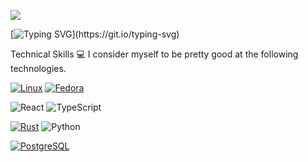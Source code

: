 ![](./banner.svg)

[![Typing SVG](https://readme-typing-svg.demolab.com?font=Fira+Code&pause=1000&color=FFA500&width=435&lines=println!(%22Hi+I'm+Euchey%22);println!(%22Senior+Systems+Developer%22);println!(%22Open-source,+open+mind.%22))](https://git.io/typing-svg)

Technical Skills 💻
I consider myself to be pretty good at the following technologies.

[![Linux](https://img.shields.io/badge/Linux-FCC624.svg?style=for-the-badge&logo=linux&logoColor=black)](https://www.linux.org/)
[![Fedora](https://img.shields.io/badge/Fedora-294172?style=for-the-badge&logo=fedora&logoColor=white)](https://getfedora.org/)

![React](https://img.shields.io/badge/react-%2320232a.svg?style=for-the-badge&logo=react&logoColor=%2361DAFB)
![TypeScript](https://img.shields.io/badge/typescript-%23007ACC.svg?style=for-the-badge&logo=typescript&logoColor=white)

[![Rust](https://img.shields.io/badge/rust-%23EDA584.svg?style=for-the-badge&logo=rust&logoColor=white)](https://www.rust-lang.org/)
![Python](https://img.shields.io/badge/python-3670A0?style=for-the-badge&logo=python&logoColor=ffdd54)

[![PostgreSQL](https://img.shields.io/badge/PostgreSQL-336791.svg?style=for-the-badge&logo=postgresql&logoColor=white)](https://www.postgresql.org/)


<!--
**MalariaKills/MalariaKills** is a ✨ _special_ ✨ repository because its `README.md` (this file) appears on your GitHub profile.

Here are some ideas to get you started:

- 🔭 I’m currently working on ...
- 🌱 I’m currently learning ...
- 👯 I’m looking to collaborate on ...
- 🤔 I’m looking for help with ...
- 💬 Ask me about ...
- 📫 How to reach me: ...
- 😄 Pronouns: ...
- ⚡ Fun fact: ...
-->
